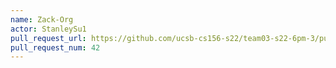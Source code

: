 ```yaml
---
name: Zack-Org
actor: StanleySu1
pull_request_url: https://github.com/ucsb-cs156-s22/team03-s22-6pm-3/pull/42
pull_request_num: 42
---
```

